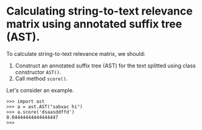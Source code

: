 # Calculating string-to-text relevance matrix using annotated suffix tree (AST).

To calculate string-to-text relevance matrix, we should:

1. Construct an annotated suffix tree (AST) for the text splitted using class constructor `AST()`.
2. Call method `score()`.

Let's consider an example.


```
>>> import ast
>>> a = ast.AST("xabxac hi")
>>> a.score('dsaasddffd')
0.04444444444444447
>>> 
```

